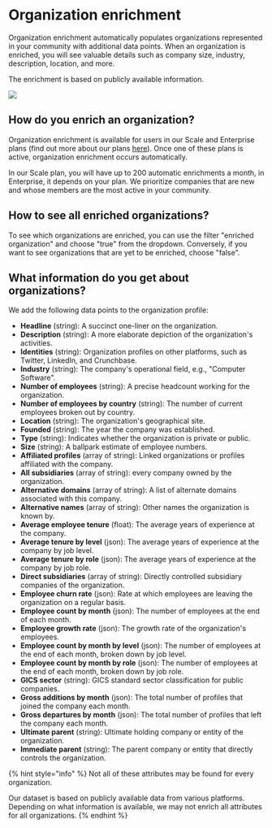 # Organization enrichment

Organization enrichment automatically populates organizations represented in your community with additional data points. When an organization is enriched, you will see valuable details such as company size, industry, description, location, and more.

The enrichment is based on publicly available information.

![](https://files.readme.io/d255952-small-Organization\_enrichment.png)

## How do you enrich an organization?

Organization enrichment is available for users in our Scale and Enterprise plans (find out more about our plans [here](https://www.crowd.dev/pricing)). Once one of these plans is active, organization enrichment occurs automatically.

In our Scale plan, you will have up to 200 automatic enrichments a month, in Enterprise, it depends on your plan. We prioritize companies that are new and whose members are the most active in your community.

## How to see all enriched organizations?

To see which organizations are enriched, you can use the filter "enriched organization" and choose "true" from the dropdown. Conversely, if you want to see organizations that are yet to be enriched, choose "false".

## What information do you get about organizations?

We add the following data points to the organization profile:

* **Headline** (string): A succinct one-liner on the organization.
* **Description** (string): A more elaborate depiction of the organization's activities.
* **Identities** (string): Organization profiles on other platforms, such as Twitter, LinkedIn, and Crunchbase.
* **Industry** (string): The company's operational field, e.g., "Computer Software".
* **Number of employees** (string): A precise headcount working for the organization.
* **Number of employees by country** (string): The number of current employees broken out by country.
* **Location** (string): The organization's geographical site.
* **Founded** (string): The year the company was established.
* **Type** (string): Indicates whether the organization is private or public.
* **Size** (string): A ballpark estimate of employee numbers.
* **Affiliated profiles** (array of string): Linked organizations or profiles affiliated with the company.
* **All subsidiaries** (array of string): every company owned by the organization.
* **Alternative domains** (array of string): A list of alternate domains associated with this company.
* **Alternative names** (array of string): Other names the organization is known by.
* **Average employee tenure** (float): The average years of experience at the company.
* **Average tenure by level** (json): The average years of experience at the company by job level.
* **Average tenure by role** (json): The average years of experience at the company by job role.
* **Direct subsidiaries** (array of string): Directly controlled subsidiary companies of the organization.
* **Employee churn rate** (json): Rate at which employees are leaving the organization on a regular basis.
* **Employee count by month** (json): The number of employees at the end of each month.
* **Employee growth rate** (json): The growth rate of the organization's employees.
* **Employee count by month by level** (json): The number of employees at the end of each month, broken down by job level.
* **Employee count by month by role** (json): The number of employees at the end of each month, broken down by job role.
* **GICS sector** (string): GICS standard sector classification for public companies.
* **Gross additions by month** (json): The total number of profiles that joined the company each month.
* **Gross departures by month** (json): The total number of profiles that left the company each month.
* **Ultimate parent** (string): Ultimate holding company or entity of the organization.
* **Immediate parent** (string): The parent company or entity that directly controls the organization.

{% hint style="info" %}
Not all of these attributes may be found for every organization.

Our dataset is based on publicly available data from various platforms. Depending on what information is available, we may not enrich all attributes for all organizations.
{% endhint %}
